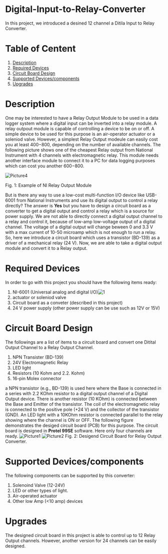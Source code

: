 # Digital-Input-to-Relay-Converter
In this project, we introduced a desined 12 channel a Ditila Input to Relay Converter.
# Table of Centent
1. [Description](#1)
2. [Required Devices](#2)
3. [Circuit Board Design](#3) 
4. [Supported Devices/components](#4)
5. [Upgrades](#5)

<a name="1"></a>
# Description
One may be interested to have a Relay Output Module to be used in a data logger system where a digital input can be inverted into a relay module. A relay outpout module is capable of controlling a device to be on or off. A simple device to be used for this purpose is an air-operator actuator or a soleniod valve. However, a simplest Relay Output modeule can easily cost you at least $400-$800, depending on the number of available channels. The following picture shows one of the cheapest Relay output from National Instrument with 4 channels with electromagnetic relay. This module needs another interface module to connect it to a PC for data logging purposes which can cost you another $600-$800.

![Picture4](https://user-images.githubusercontent.com/108043716/177025699-c7fb06d9-d81c-4178-bf58-61ba8917b496.png)


Fig. 1: Example of NI Relay Output Module 

But is there any way to use a low-cost multi-function I/O device like USB-6001 from National Instruments and use its digital output to control a relay directly? The answer is **Yes** but you have to design a circuit board as a converter to get a digital output and control a relay which is a source for power supply. We are not able to directly connect a digital output channel to a relay and control it, because of low-amp low-voltage output of a digital channel. The voltage of a digital output will change beween 0 and 3.3 V with a max current of 10-50 microamp which is not enough to run a relay. So, here we introduce a circuit board which uses a transistor (BD-139) as a driver of a mechanical relay (24 V). Now, we are able to take a digital output module and convert it to a Relay output.

<a name="2"></a>
# Required Devices
In order to go with this project you should have the following items ready:
1. NI-6001 (Universal analog and digital I/O)![1](https://user-images.githubusercontent.com/108043716/177025510-1c7571d7-4a0f-4f32-be89-a403b97a0c09.png) 
2. actuator or soleniod valve
3. Circuit board as a conveter (described in this project)
4. 24 V power supply (other power supply can be use such as 12V or 15V)

<a name="3"></a>
# Circuit Board Design
The followings are a list of items to a circuit board and convert one Ditital Output Channel to a Relay Output Channel.
1. NPN Transister (BD-139)
2. 24V Electromagnetic Relay
3. LED light
4. Resistors (10 Kohm and 2.2. Kohm)
5. 16-pin Molex connector

a NPN transistor (e.g., BD-139) is used here where the Base is connected in a series with 2.2 KOhm resistor to a digital output channel of a Digital Output device. There is another resistor (10 KOhm) is connected between the Base and Emitter of the transistor. The coil of the electromagnetic relay is connected to the positive pole (+24 V) and the collector of the transistor (GND). An LED light with a 10KOhm resistor is connected parallel to the relay showing where the channel is ON or OFF.
The following figure demonstrates the desiged circuit board (PCB) for this purpose. The circuit board is designed in **Protel 99SE** software. Here only four channels are ready.
![Picture1](https://user-images.githubusercontent.com/108043716/177025641-1acea2bc-d654-43c1-9f3b-6ef199509e5e.jpg)
![Picture2](https://user-images.githubusercontent.com/108043716/177025663-3593d234-a6d0-4920-8bd1-6165b8377529.jpg)
Fig. 2: Desigend Circuit Board for Relay Output Converter. 

<a name="3"></a>
# Supported Devices/components
The following components can be supported by this converter:
1. Solenoind Valve (12-24V)
2. LED or other types of light.
3. Air-operated actuator
4. Other low Amp (<10 amp) devices
<a name="4"></a>
# Upgrades
The designed circuit board in this project is able to control up to 12 Relay Output channels. However, another version for 24 channels can be easily designed.
